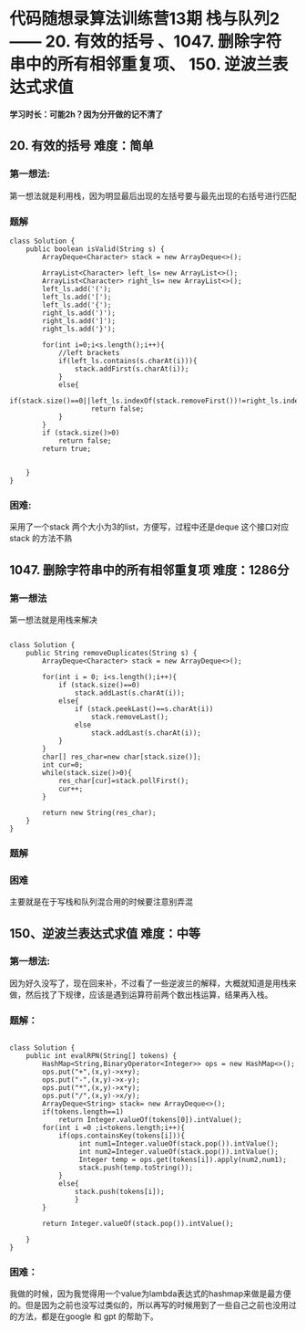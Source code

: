 # 代码随想录算法训练营13期 栈与队列2—— 20. 有效的括号 、1047. 删除字符串中的所有相邻重复项、 150. 逆波兰表达式求值


 
 **学习时长：可能2h？因为分开做的记不清了**
 
## 20. 有效的括号 难度：简单


### 第一想法: 

第一想法就是利用栈，因为明显最后出现的左括号要与最先出现的右括号进行匹配



### 题解

~~~
class Solution {
    public boolean isValid(String s) {
        ArrayDeque<Character> stack = new ArrayDeque<>();

        ArrayList<Character> left_ls= new ArrayList<>();
        ArrayList<Character> right_ls= new ArrayList<>();
        left_ls.add('(');
        left_ls.add('[');
        left_ls.add('{');
        right_ls.add(')');
        right_ls.add(']');
        right_ls.add('}');

        for(int i=0;i<s.length();i++){
            //left brackets
            if(left_ls.contains(s.charAt(i))){
                stack.addFirst(s.charAt(i));
            }
            else{
                if(stack.size()==0||left_ls.indexOf(stack.removeFirst())!=right_ls.indexOf(s.charAt(i)))
                    return false;
            }
        }
        if (stack.size()>0)
            return false;
        return true;


    }
}

~~~


### 困难:

采用了一个stack 两个大小为3的list，方便写，过程中还是deque 这个接口对应stack 的方法不熟



 
##  1047. 删除字符串中的所有相邻重复项 难度：1286分


### 第一想法

第一想法就是用栈来解决

~~~

class Solution {
    public String removeDuplicates(String s) {
        ArrayDeque<Character> stack = new ArrayDeque<>();

        for(int i = 0; i<s.length();i++){
            if (stack.size()==0)
                stack.addLast(s.charAt(i));
            else{
                if (stack.peekLast()==s.charAt(i))
                    stack.removeLast();
                else
                    stack.addLast(s.charAt(i));
            }
        }
        char[] res_char=new char[stack.size()];
        int cur=0;
        while(stack.size()>0){
            res_char[cur]=stack.pollFirst();
            cur++;
        }

        return new String(res_char);
    }
}

~~~


### 题解

### 困难
主要就是在于写栈和队列混合用的时候要注意别弄混







 
## 150、逆波兰表达式求值 难度：中等


### 第一想法:

因为好久没写了，现在回来补，不过看了一些逆波兰的解释，大概就知道是用栈来做，然后找了下规律，应该是遇到运算符前两个数出栈运算，结果再入栈。

### 题解：

~~~

class Solution {
    public int evalRPN(String[] tokens) {
        HashMap<String,BinaryOperator<Integer>> ops = new HashMap<>();
        ops.put("+",(x,y)->x+y);
        ops.put("-",(x,y)->x-y);
        ops.put("*",(x,y)->x*y);
        ops.put("/",(x,y)->x/y);
        ArrayDeque<String> stack= new ArrayDeque<>();
        if(tokens.length==1)
            return Integer.valueOf(tokens[0]).intValue();
        for(int i =0 ;i<tokens.length;i++){
            if(ops.containsKey(tokens[i])){
                 int num1=Integer.valueOf(stack.pop()).intValue();
                 int num2=Integer.valueOf(stack.pop()).intValue();
                 Integer temp = ops.get(tokens[i]).apply(num2,num1);
                 stack.push(temp.toString());
            }
            else{
                stack.push(tokens[i]);
                }
        }

        return Integer.valueOf(stack.pop()).intValue();

    }
}

~~~

### 困难：

我做的时候，因为我觉得用一个value为lambda表达式的hashmap来做是最方便的。但是因为之前也没写过类似的，所以再写的时候用到了一些自己之前也没用过的方法，都是在google 和 gpt 的帮助下。

